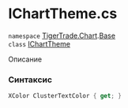 
# IChartTheme.cs
`namespace` [TigerTrade.Chart](../../TigerTrade.Chart.md).[Base](../../TigerTrade.Chart/Base.md)  
    `class` [IChartTheme](../../IChartTheme.cs.md)

Описание

### Синтаксис
```csharp
XColor ClusterTextColor { get; }
```
